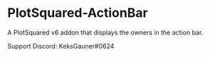 # PlotSquared-ActionBar

A PlotSquared v6 addon that displays the owners in the action bar.


Support
Discord: KeksGauner#0624
